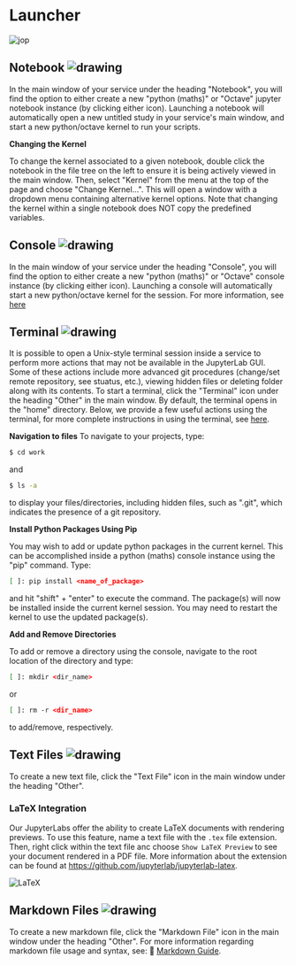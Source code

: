 # Launcher
![jop](../../../_media/jop.png)
## Notebook ![drawing](../../../_media/notebook.png ':size=25:')
In the main window of your service under the heading "Notebook", you will find the option to either create a new "python (maths)" or "Octave" jupyter notebook instance (by clicking either icon).  Launching a notebook will automatically open a new untitled study in your service's main window, and start a new python/octave kernel to run your scripts.  

**Changing the Kernel**

To change the kernel associated to a given notebook, double click the notebook in the file tree on the left to ensure it is being actively viewed in the main window.  Then, select "Kernel" from the menu at the top of the page and choose "Change Kernel...".  This will open a window with a dropdown menu containing alternative kernel options. Note that changing the kernel within a single notebook does NOT copy the predefined variables. 

##  Console ![drawing](../../../_media/console.png ':size=25:')
In the main window of your service under the heading "Console", you will find the option to either create a new "python (maths)" or "Octave" console instance (by clicking either icon).  Launching a console will automatically start a new python/octave kernel for the session. For more information, see [here](https://jupyterlab.readthedocs.io/en/stable/user/code_console.html)

## Terminal ![drawing](../../../_media/terminal.png ':size=25:')
It is possible to open a Unix-style terminal session inside a service to perform more actions that may not be available in the JupyterLab GUI. Some of these actions include more advanced git procedures (change/set remote repository, see stuatus, etc.), viewing hidden files or deleting folder along with its contents. To start a terminal, click the "Terminal" icon under the heading "Other" in the main window.  By default, the terminal opens in the "home" directory.  Below, we provide a few useful actions using the terminal, for more complete instructions in using the terminal, see [here](https://help.ubuntu.com/community/UsingTheTerminal).

**Navigation to files**
To navigate to your projects, type:
```bash
$ cd work
```
and 
```bash
$ ls -a 
```
to display your files/directories, including hidden files, such as ".git", which indicates the presence of a git repository.

**Install Python Packages Using Pip**

You may wish to add or update python packages in the current kernel.  This can be accomplished inside a python (maths) console instance using the "pip" command.  Type:
```bash
[ ]: pip install <name_of_package>
```
and hit "shift" + "enter" to execute the command.  The package(s) will now be installed inside the current kernel session.  You may need to restart the kernel to use the updated package(s).

**Add and Remove Directories**

To add or remove a directory using the console, navigate to the root location of the directory and type:
```bash
[ ]: mkdir <dir_name>
```
or
```bash
[ ]: rm -r <dir_name>
```
to add/remove, respectively.

## Text Files ![drawing](../../../_media/textfile.png ':size=25:')
To create a new text file, click the "Text File" icon in the main window under the heading "Other".  

### LaTeX Integration
Our JupyterLabs offer the ability to create LaTeX documents with rendering previews. To use this feature, name a text file with the ```.tex``` file extension. Then, right click within the text file anc choose ```Show LaTeX Preview``` to see your document rendered in a PDF file. More information about the extension can be found at https://github.com/jupyterlab/jupyterlab-latex.

![LaTeX](../../../_media/latex.png)

## Markdown Files ![drawing](../../../_media/markdown.png ':size=25:')
To create a new markdown file, click the "Markdown File" icon in the main window under the heading "Other".  For more information regarding markdown file usage and syntax, see: :link: [Markdown Guide](https://www.markdownguide.org/basic-syntax/).